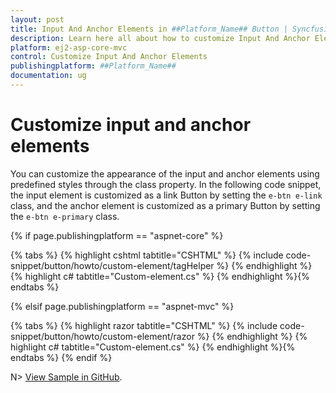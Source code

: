 ```yaml
---
layout: post
title: Input And Anchor Elements in ##Platform_Name## Button | Syncfusion
description: Learn here all about how to customize Input And Anchor Elements in Syncfusion ##Platform_Name## Button control of Syncfusion Essential JS 2 and more.
platform: ej2-asp-core-mvc
control: Customize Input And Anchor Elements
publishingplatform: ##Platform_Name##
documentation: ug
---
```



# Customize input and anchor elements

You can customize the appearance of the input and anchor elements using predefined styles through the class property. In the following code snippet, the input element is customized as a link Button by setting the `e-btn e-link` class, and the anchor element is customized as a primary Button by setting the `e-btn e-primary` class.

{% if page.publishingplatform == "aspnet-core" %}

{% tabs %}
{% highlight cshtml tabtitle="CSHTML" %}
{% include code-snippet/button/howto/custom-element/tagHelper %}
{% endhighlight %}
{% highlight c# tabtitle="Custom-element.cs" %}
{% endhighlight %}{% endtabs %}

{% elsif page.publishingplatform == "aspnet-mvc" %}

{% tabs %}
{% highlight razor tabtitle="CSHTML" %}
{% include code-snippet/button/howto/custom-element/razor %}
{% endhighlight %}
{% highlight c# tabtitle="Custom-element.cs" %}
{% endhighlight %}{% endtabs %}
{% endif %}

N> [View Sample in GitHub](https://github.com/SyncfusionExamples/ASP-NET-Core-UG-Examples/tree/main/Button/ButtonHowToSample).